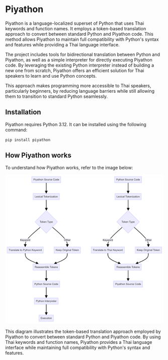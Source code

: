 # Piyathon

Piyathon is a language-localized superset of Python that uses Thai keywords and function names. It employs a token-based translation approach to convert between standard Python and Piyathon code. This method allows Piyathon to maintain full compatibility with Python's syntax and features while providing a Thai language interface.

The project includes tools for bidirectional translation between Python and Piyathon, as well as a simple interpreter for directly executing Piyathon code. By leveraging the existing Python interpreter instead of building a new one from scratch, Piyathon offers an efficient solution for Thai speakers to learn and use Python concepts.

This approach makes programming more accessible to Thai speakers, particularly beginners, by reducing language barriers while still allowing them to transition to standard Python seamlessly.

## Installation

Piyathon requires Python 3.12. It can be installed using the following command:

`pip install piyathon`

## How Piyathon works

To understand how Piyathon works, refer to the image below:

![How Piyathon Works](docs/how_it_works-m.png)

This diagram illustrates the token-based translation approach employed by Piyathon to convert between standard Python and Piyathon code. By using Thai keywords and function names, Piyathon provides a Thai language interface while maintaining full compatibility with Python's syntax and features.

